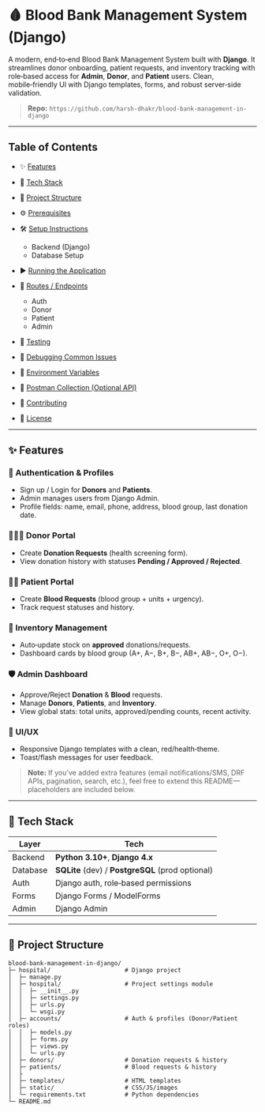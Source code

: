 # 🩸 Blood Bank Management System (Django)

A modern, end‑to‑end Blood Bank Management System built with **Django**. It streamlines donor onboarding, patient requests, and inventory tracking with role‑based access for **Admin**, **Donor**, and **Patient** users. Clean, mobile‑friendly UI with Django templates, forms, and robust server‑side validation.

> **Repo:** `https://github.com/harsh-dhakr/blood-bank-management-in-django`

---

## Table of Contents

* ✨ [Features](#-features)
* 🚀 [Tech Stack](#-tech-stack)
* 📁 [Project Structure](#-project-structure)
* ⚙️ [Prerequisites](#-prerequisites)
* 🛠️ [Setup Instructions](#-setup-instructions)

  * Backend (Django)
  * Database Setup
* ▶️ [Running the Application](#️-running-the-application)
* 🔌 [Routes / Endpoints](#-routes--endpoints)

  * Auth
  * Donor
  * Patient
  * Admin
* 🧪 [Testing](#-testing)
* 🐞 [Debugging Common Issues](#-debugging-common-issues)
* 🔑 [Environment Variables](#-environment-variables)
* 📮 [Postman Collection (Optional API)](#-postman-collection-optional-api)
* 🤝 [Contributing](#-contributing)
* 📄 [License](#-license)

---

## ✨ Features

### 🔐 Authentication & Profiles

* Sign up / Login for **Donors** and **Patients**.
* Admin manages users from Django Admin.
* Profile fields: name, email, phone, address, blood group, last donation date.

### 🧑‍🤝‍🧑 Donor Portal

* Create **Donation Requests** (health screening form).
* View donation history with statuses **Pending / Approved / Rejected**.

### 🧑‍⚕️ Patient Portal

* Create **Blood Requests** (blood group + units + urgency).
* Track request statuses and history.

### 🧮 Inventory Management

* Auto‑update stock on **approved** donations/requests.
* Dashboard cards by blood group (A+, A−, B+, B−, AB+, AB−, O+, O−).

### 🛡️ Admin Dashboard

* Approve/Reject **Donation** & **Blood** requests.
* Manage **Donors**, **Patients**, and **Inventory**.
* View global stats: total units, approved/pending counts, recent activity.

### 🎨 UI/UX

* Responsive Django templates with a clean, red/health‑theme.
* Toast/flash messages for user feedback.

> **Note:** If you’ve added extra features (email notifications/SMS, DRF APIs, pagination, search, etc.), feel free to extend this README—placeholders are included below.

---

## 🚀 Tech Stack

| Layer    | Tech                                                        |
| -------- | ----------------------------------------------------------- |
| Backend  | **Python 3.10+**, **Django 4.x**                            |
| Database | **SQLite** (dev) / **PostgreSQL** (prod optional)           |
| Auth     | Django auth, role‑based permissions                         |
| Forms    | Django Forms / ModelForms                                   |
| Admin    | Django Admin                                                |


---

## 📁 Project Structure

```text
blood-bank-management-in-django/
├─ hospital/                     # Django project
│  ├─ manage.py
│  ├─ hospital/                  # Project settings module
│  │  ├─ __init__.py
│  │  ├─ settings.py
│  │  ├─ urls.py
│  │  └─ wsgi.py
│  ├─ accounts/                  # Auth & profiles (Donor/Patient roles)
│  │  ├─ models.py
│  │  ├─ forms.py
│  │  ├─ views.py
│  │  └─ urls.py
│  ├─ donors/                    # Donation requests & history
│  ├─ patients/                  # Blood requests & history
│  ├              
│  ├─ templates/                 # HTML templates
│  ├─ static/                    # CSS/JS/images
│  └─ requirements.txt           # Python dependencies
└─ README.md
```


